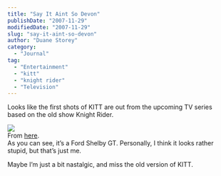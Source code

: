 ```yaml
---
title: "Say It Aint So Devon"
publishDate: "2007-11-29"
modifiedDate: "2007-11-29"
slug: "say-it-aint-so-devon"
author: "Duane Storey"
category:
  - "Journal"
tag:
  - "Entertainment"
  - "kitt"
  - "knight rider"
  - "Television"
---
```


Looks like the first shots of KITT are out from the upcoming TV series based on the old show Knight Rider.

  
[![](_images/say-it-aint-so-devon-1.jpg)](http://jalopnik.com/photogallery/KITTKnightRiderMustang/1000259065?viewSize=thumb800x800)  
From [here](http://jalopnik.com/photogallery/KITTKnightRiderMustang/1000259065?viewSize=thumb800x800).  
As you can see, it’s a Ford Shelby GT. Personally, I think it looks rather stupid, but that’s just me.

Maybe I’m just a bit nastalgic, and miss the old version of KITT.